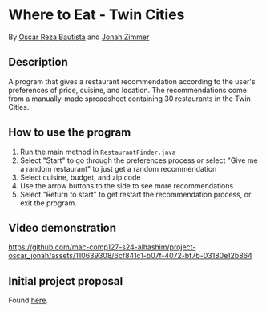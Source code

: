 # Where to Eat - Twin Cities
By [Oscar Reza Bautista](https://github.com/oscarrezab) and [Jonah Zimmer](https://github.com/jzim4)

## Description
A program that gives a restaurant recommendation according to the user's preferences of price, cuisine, and location. The recommendations come from a manually-made spreadsheet containing 30 restaurants in the Twin Cities.

## How to use the program
1. Run the main method in `RestaurantFinder.java`
1. Select "Start" to go through the preferences process or select "Give me a random restaurant" to just get a random recommendation
1. Select cuisine, budget, and zip code
1. Use the arrow buttons to the side to see more recommendations
1. Select "Return to start" to get restart the recommendation process, or exit the program.

## Video demonstration
https://github.com/mac-comp127-s24-alhashim/project-oscar_jonah/assets/110639308/6cf841c1-b07f-4072-bf7b-03180e12b864



## Initial project proposal
Found [here](PROPOSAL.md).

